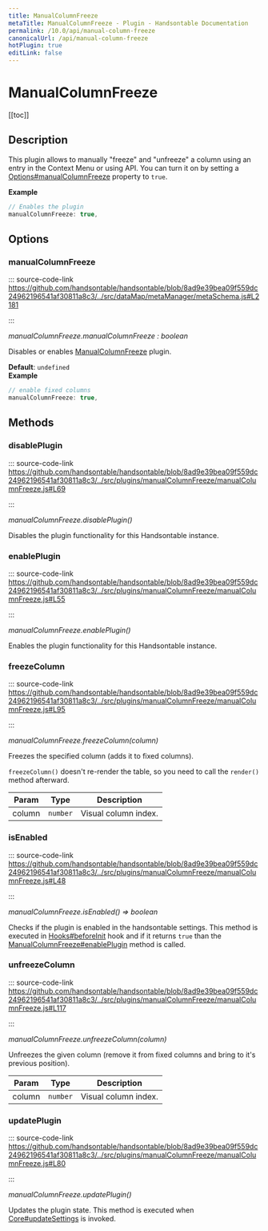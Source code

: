 ```yaml
---
title: ManualColumnFreeze
metaTitle: ManualColumnFreeze - Plugin - Handsontable Documentation
permalink: /10.0/api/manual-column-freeze
canonicalUrl: /api/manual-column-freeze
hotPlugin: true
editLink: false
---
```


# ManualColumnFreeze

[[toc]]

## Description

This plugin allows to manually "freeze" and "unfreeze" a column using an entry in the Context Menu or using API.
You can turn it on by setting a [Options#manualColumnFreeze](@/api/options.md#manualcolumnfreeze) property to `true`.

**Example**  
```js
// Enables the plugin
manualColumnFreeze: true,
```

## Options

### manualColumnFreeze
  
::: source-code-link https://github.com/handsontable/handsontable/blob/8ad9e39bea09f559dc24962196541af30811a8c3/../src/dataMap/metaManager/metaSchema.js#L2181

:::

_manualColumnFreeze.manualColumnFreeze : boolean_

Disables or enables [ManualColumnFreeze](#manualcolumnfreeze) plugin.

**Default**: <code>undefined</code>  
**Example**  
```js
// enable fixed columns
manualColumnFreeze: true,
```

## Methods

### disablePlugin
  
::: source-code-link https://github.com/handsontable/handsontable/blob/8ad9e39bea09f559dc24962196541af30811a8c3/../src/plugins/manualColumnFreeze/manualColumnFreeze.js#L69

:::

_manualColumnFreeze.disablePlugin()_

Disables the plugin functionality for this Handsontable instance.



### enablePlugin
  
::: source-code-link https://github.com/handsontable/handsontable/blob/8ad9e39bea09f559dc24962196541af30811a8c3/../src/plugins/manualColumnFreeze/manualColumnFreeze.js#L55

:::

_manualColumnFreeze.enablePlugin()_

Enables the plugin functionality for this Handsontable instance.



### freezeColumn
  
::: source-code-link https://github.com/handsontable/handsontable/blob/8ad9e39bea09f559dc24962196541af30811a8c3/../src/plugins/manualColumnFreeze/manualColumnFreeze.js#L95

:::

_manualColumnFreeze.freezeColumn(column)_

Freezes the specified column (adds it to fixed columns).

`freezeColumn()` doesn't re-render the table,
so you need to call the `render()` method afterward.


| Param | Type | Description |
| --- | --- | --- |
| column | `number` | Visual column index. |



### isEnabled
  
::: source-code-link https://github.com/handsontable/handsontable/blob/8ad9e39bea09f559dc24962196541af30811a8c3/../src/plugins/manualColumnFreeze/manualColumnFreeze.js#L48

:::

_manualColumnFreeze.isEnabled() ⇒ boolean_

Checks if the plugin is enabled in the handsontable settings. This method is executed in [Hooks#beforeInit](@/api/hooks.md#beforeinit)
hook and if it returns `true` than the [ManualColumnFreeze#enablePlugin](@/api/manualColumnFreeze.md#enableplugin) method is called.



### unfreezeColumn
  
::: source-code-link https://github.com/handsontable/handsontable/blob/8ad9e39bea09f559dc24962196541af30811a8c3/../src/plugins/manualColumnFreeze/manualColumnFreeze.js#L117

:::

_manualColumnFreeze.unfreezeColumn(column)_

Unfreezes the given column (remove it from fixed columns and bring to it's previous position).


| Param | Type | Description |
| --- | --- | --- |
| column | `number` | Visual column index. |



### updatePlugin
  
::: source-code-link https://github.com/handsontable/handsontable/blob/8ad9e39bea09f559dc24962196541af30811a8c3/../src/plugins/manualColumnFreeze/manualColumnFreeze.js#L80

:::

_manualColumnFreeze.updatePlugin()_

Updates the plugin state. This method is executed when [Core#updateSettings](@/api/core.md#updatesettings) is invoked.


